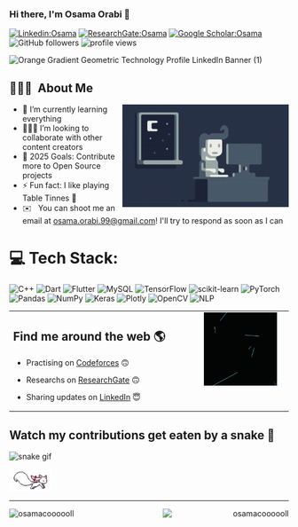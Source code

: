 ### Hi there, I'm Osama Orabi  👋 

[![Linkedin:Osama](https://img.shields.io/badge/-Osama-blue?style=flat-square&logo=Linkedin&logoColor=white&link=https://www.linkedin.com/in/osama-orabi-739940214/)](https://www.linkedin.com/in/osama-orabi-739940214/)
[![ResearchGate:Osama](https://img.shields.io/badge/-Osama-red?style=flat-square&logo=researchgate&logoColor=white&link=https://www.researchgate.net/profile/Osama-Orabi-2)](https://www.researchgate.net/profile/Osama-Orabi-2)
[![Google Scholar:Osama](https://img.shields.io/badge/-Osama-blue?style=flat-square&logo=Google_Scholar&logoColor=white&link=https://scholar.google.com/citations?user=vhicgroAAAAJ&hl=en)](https://scholar.google.com/citations?user=vhicgroAAAAJ&hl=en)
![GitHub followers](https://img.shields.io/github/followers/osamacoooooll?label=Follow&style=social)
<img alt = "profile views" src="https://komarev.com/ghpvc/?username=osamacoooooll&color=brightgreen">  

![Orange Gradient Geometric Technology Profile LinkedIn Banner  (1)](https://i.postimg.cc/YCJ6Ld1P/Career.png)

## 👨🏻‍💻 &nbsp;About Me

<img alt="Night Coding" src="https://raw.githubusercontent.com/AVS1508/AVS1508/master/assets/Night-Coding.gif" align="right"/>

- 🧠 I’m currently learning everything
- 👨‍🤝‍👨 I’m looking to collaborate with other content creators
- 🥅 2025 Goals: Contribute more to Open Source projects
- ⚡ Fun fact: I like playing Table Tinnes 🏓
- ✉️ &nbsp; You can shoot me an email at osama.orabi.99@gmail.com! I'll try to respond as soon as I can


# 💻 Tech Stack:
![C++](https://img.shields.io/badge/c++-%2300599C.svg?style=for-the-badge&logo=c%2B%2B&logoColor=white) ![Dart](https://img.shields.io/badge/dart-%230175C2.svg?style=for-the-badge&logo=dart&logoColor=white)  ![Flutter](https://img.shields.io/badge/Flutter-%2302569B.svg?style=for-the-badge&logo=Flutter&logoColor=white) ![MySQL](https://img.shields.io/badge/mysql-%2300f.svg?style=for-the-badge&logo=mysql&logoColor=white) ![TensorFlow](https://img.shields.io/badge/TensorFlow-%23FF6F00.svg?style=for-the-badge&logo=TensorFlow&logoColor=white) ![scikit-learn](https://img.shields.io/badge/scikit--learn-%23F7931E.svg?style=for-the-badge&logo=scikit-learn&logoColor=white) ![PyTorch](https://img.shields.io/badge/PyTorch-%23EE4C2C.svg?style=for-the-badge&logo=PyTorch&logoColor=white) ![Pandas](https://img.shields.io/badge/pandas-%23150458.svg?style=for-the-badge&logo=pandas&logoColor=white) ![NumPy](https://img.shields.io/badge/numpy-%23013243.svg?style=for-the-badge&logo=numpy&logoColor=white) ![Keras](https://img.shields.io/badge/Keras-%23D00000.svg?style=for-the-badge&logo=Keras&logoColor=white) ![Plotly](https://img.shields.io/badge/Plotly-%233F4F75.svg?style=for-the-badge&logo=plotly&logoColor=white)  ![OpenCV](https://img.shields.io/badge/OpenCV-%235C3EE8.svg?style=for-the-badge&logo=opencv&logoColor=white) ![NLP](https://img.shields.io/badge/NLP-%234285F4.svg?style=for-the-badge&logo=natural-language-processing&logoColor=white)


<table width="100%">
  <tr>
    <td valign="top" width="70%">

## Find me around the web 🌎 
- Practising on [Codeforces](https://codeforces.com/profile/osama_orabi) 🙃
- Researchs on [ResearchGate](https://www.researchgate.net/profile/Osama-Orabi-2) 🙃
- Sharing updates on [LinkedIn](https://www.linkedin.com/in/osama-orabi-739940214/) 😇

    </td>
    <td valign="top" width="30%">
      <img align="right" width="200" src="https://raw.githubusercontent.com/osamacoooooll/osamacoooooll/master/assets/face.gif">
    </td>

    </td>
    <td valign="top" width="30%">
      <img align="right" width="200" src="https://raw.githubusercontent.com/osamacoooooll/osamacoooooll/master/assets/walking.gif">
    </td>
  </tr>
</table>



## Watch my contributions get eaten by a snake 🐍
![snake gif](https://user-images.githubusercontent.com/88105077/166116856-9251de7f-d2df-46fd-901b-5920e8047e52.svg)

<img src="https://raw.githubusercontent.com/osamacoooooll/osamacoooooll/master/assets/kyubey.gif" height="40" />

----  
<p align="left"><img width="45%" align="left" src="https://github-readme-stats.vercel.app/api?username=osamacoooooll&show_icons=true&include_all_commits=true&theme=radical&hide_border=true" alt="osamacoooooll" /></p>
<p align="right"><img width="45%" align="right" sy src="https://github-readme-stats.vercel.app/api/top-langs/?username=osamacoooooll&layout=compact&theme=radical&hide_border=true" alt="osamacoooooll" /></p>
